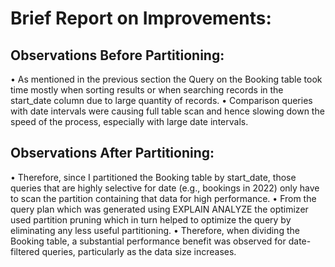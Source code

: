 # Brief Report on Improvements:

## Observations Before Partitioning:
•	As mentioned in the previous section the Query on the Booking table took time mostly when sorting results or when searching records in the start_date column due to large quantity of records.
•	Comparison queries with date intervals were causing full table scan and hence slowing down the speed of the process, especially with large date intervals.
## Observations After Partitioning:
•	Therefore, since I partitioned the Booking table by start_date, those queries that are highly selective for date (e.g., bookings in 2022) only have to scan the partition containing that data for high performance.
•	From the query plan which was generated using EXPLAIN ANALYZE the optimizer used partition pruning which in turn helped to optimize the query by eliminating any less useful partitioning.
•	Therefore, when dividing the Booking table, a substantial performance benefit was observed for date-filtered queries, particularly as the data size increases.